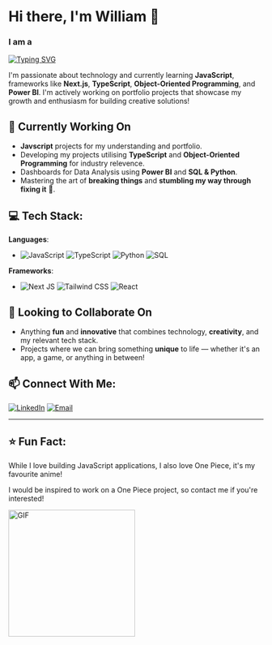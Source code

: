 # Hi there, I'm William 👋

<h3>I am a</h3>

[![Typing SVG](https://readme-typing-svg.herokuapp.com?font=Poppins&size=32&pause=1000&color=A9A9A9&width=435&lines=Forever+Learner;Passionate+Technologist+;JavaScript+Enthusiast;Postgraduate+Student)](https://git.io/typing-svg)

<p>I'm passionate about technology and currently learning <strong>JavaScript</strong>, frameworks like <strong>Next.js</strong>, <strong>TypeScript</strong>, <strong>Object-Oriented Programming</strong>, and <strong>Power BI</strong>. I'm actively working on portfolio projects that showcase my growth and enthusiasm for building creative solutions!</p>

## 🔨 Currently Working On
- **Javscript** projects for my understanding and portfolio.
- Developing my projects utilising **TypeScript** and **Object-Oriented Programming** for industry relevence. 
- Dashboards for Data Analysis using **Power BI** and **SQL & Python**.
- Mastering the art of **breaking things** and **stumbling my way through fixing it** 🤣. 

## 💻 Tech Stack:
**Languages**: 

- ![JavaScript](https://img.shields.io/badge/javascript-%23323330.svg?style=for-the-badge&logo=javascript&logoColor=%23F7DF1E)
![TypeScript](https://img.shields.io/badge/typescript-%23007ACC.svg?style=for-the-badge&logo=typescript&logoColor=white)
![Python](https://img.shields.io/badge/python-%233776AB.svg?style=for-the-badge&logo=python&logoColor=white)
![SQL](https://img.shields.io/badge/SQL-%2307405e.svg?style=for-the-badge&logo=sqlite&logoColor=white)

**Frameworks**: 

- ![Next JS](https://img.shields.io/badge/Next-black?style=for-the-badge&logo=next.js&logoColor=white)
![Tailwind CSS](https://img.shields.io/badge/tailwindcss-%2338B2AC.svg?style=for-the-badge&logo=tailwind-css&logoColor=white)
![React](https://img.shields.io/badge/react-%2320232a.svg?style=for-the-badge&logo=react&logoColor=%2361DAFB)

## 🤝 Looking to Collaborate On
- Anything **fun** and **innovative** that combines technology, **creativity**, and my relevant tech stack.  
- Projects where we can bring something **unique** to life — whether it's an app, a game, or anything in between!

## 📫 Connect With Me:
[![LinkedIn](https://img.shields.io/badge/linkedin-williamrosscrane-%230A66C2?style=for-the-badge&logo=linkedin&logoColor=white)](https://www.linkedin.com/in/williamrosscrane)
[![Email](https://img.shields.io/badge/email-wcran7%40gmail.com-%23D14836?style=for-the-badge&logo=gmail&logoColor=white)](mailto:wcran7@gmail.com)

---

## ⭐ Fun Fact:
While I love building JavaScript applications, I also love One Piece, it's my favourite anime! 

I would be inspired to work on a One Piece project, so contact me if you're interested!

<p align="left">
  <img src="https://media0.giphy.com/media/v1.Y2lkPTc5MGI3NjExeDFpbWtrNzVhMzE1dXRyOW52bTlzYTRpZGs5dHIwdGpvNXlvbDE1YyZlcD12MV9pbnRlcm5naWZfYnlfaWQmY3Q9cw/Tgvn82bqJT36lkVqDZ/giphy.gif" alt="GIF" width="250px">
</p>
